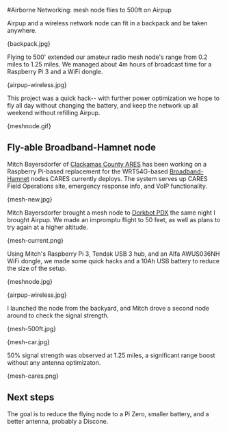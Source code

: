 #Airborne Networking: mesh node flies to 500ft on Airpup

Airpup and a wireless network node can fit in a backpack and be taken anywhere. 

{backpack.jpg}

Flying to 500' extended our amateur radio mesh node's range from 0.2 miles to 1.25 miles. We managed about 4m hours of broadcast time for a Raspberry Pi 3 and a WiFi dongle. 

{airpup-wireless.jpg}

This project was a quick hack-- with further power optimization we hope to fly all day without changing the battery, and keep the network up all weekend without refilling Airpup.

{meshnode.gif}

## Fly-able Broadband-Hamnet node

Mitch Bayersdorfer of [Clackamas County ARES](http://clackamasares.org) has been working on a Raspberry Pi-based replacement for the WRT54G-based [Broadband-Hamnet](http://www.broadband-hamnet.org/) nodes CARES currently deploys. The system serves up CARES Field Operations site, emergency response info, and VoIP functionality.

{mesh-new.jpg}

Mitch Bayersdorfer brought a mesh node to [Dorkbot PDX](https://dorkbotpdx.org/) the same night I brought Airpup. We made an impromptu flight to 50 feet, as well as plans to try again at a higher altitude.

{mesh-current.png}

Using Mitch's Raspberry Pi 3, Tendak USB 3 hub, and an Alfa AWUS036NH WiFi dongle, we made some quick hacks and a 10Ah USB battery to reduce the size of the setup.

{meshnode.jpg}

{airpup-wireless.jpg}

I launched the node from the backyard, and Mitch drove a second node around to check the signal strength.

{mesh-500ft.jpg}

{mesh-car.jpg}

50% signal strength was observed at 1.25 miles, a significant range boost without any antenna optimizaton.

{mesh-cares.png}

## Next steps

The goal is to reduce the flying node to a Pi Zero, smaller battery, and a better antenna, probably a Discone.